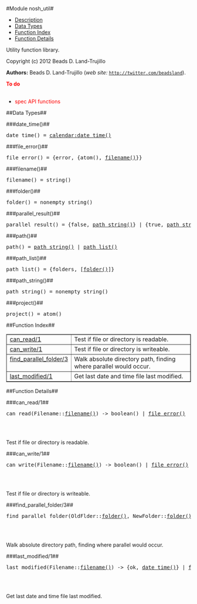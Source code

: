 

#Module nosh_util#
* [Description](#description)
* [Data Types](#types)
* [Function Index](#index)
* [Function Details](#functions)


Utility function library.



Copyright (c) 2012 Beads D. Land-Trujillo

__Authors:__ Beads D. Land-Trujillo (_web site:_ [`http://twitter.com/beadsland`](http://twitter.com/beadsland)).

__<font color="red">To do</font>__
<br></br>
* <font color="red">spec API functions</font>

<a name="types"></a>

##Data Types##




###<a name="type-date_time">date_time()</a>##



<pre>date_time() = <a href="calendar.md#type-date_time">calendar:date_time()</a></pre>



###<a name="type-file_error">file_error()</a>##



<pre>file_error() = {error, {atom(), <a href="#type-filename">filename()</a>}}</pre>



###<a name="type-filename">filename()</a>##



<pre>filename() = string()</pre>



###<a name="type-folder">folder()</a>##



<pre>folder() = nonempty_string()</pre>



###<a name="type-parallel_result">parallel_result()</a>##



<pre>parallel_result() = {false, <a href="#type-path_string">path_string()</a>} | {true, <a href="#type-path_string">path_string()</a>} | {true, <a href="#type-path_string">path_string()</a>, <a href="#type-project">project()</a>}</pre>



###<a name="type-path">path()</a>##



<pre>path() = <a href="#type-path_string">path_string()</a> | <a href="#type-path_list">path_list()</a></pre>



###<a name="type-path_list">path_list()</a>##



<pre>path_list() = {folders, [<a href="#type-folder">folder()</a>]}</pre>



###<a name="type-path_string">path_string()</a>##



<pre>path_string() = nonempty_string()</pre>



###<a name="type-project">project()</a>##



<pre>project() = atom()</pre>
<a name="index"></a>

##Function Index##


<table width="100%" border="1" cellspacing="0" cellpadding="2" summary="function index"><tr><td valign="top"><a href="#can_read-1">can_read/1</a></td><td>Test if file or directory is readable.</td></tr><tr><td valign="top"><a href="#can_write-1">can_write/1</a></td><td>Test if file or directory is writeable.</td></tr><tr><td valign="top"><a href="#find_parallel_folder-3">find_parallel_folder/3</a></td><td>Walk absolute directory path, finding where parallel would occur.</td></tr><tr><td valign="top"><a href="#last_modified-1">last_modified/1</a></td><td>Get last date and time file last modified.</td></tr></table>


<a name="functions"></a>

##Function Details##

<a name="can_read-1"></a>

###can_read/1##




<pre>can_read(Filename::<a href="#type-filename">filename()</a>) -> boolean() | <a href="#type-file_error">file_error()</a></pre>
<br></br>




Test if file or directory is readable.<a name="can_write-1"></a>

###can_write/1##




<pre>can_write(Filename::<a href="#type-filename">filename()</a>) -> boolean() | <a href="#type-file_error">file_error()</a></pre>
<br></br>




Test if file or directory is writeable.<a name="find_parallel_folder-3"></a>

###find_parallel_folder/3##




<pre>find_parallel_folder(OldFlder::<a href="#type-folder">folder()</a>, NewFolder::<a href="#type-folder">folder()</a>, OldPath::<a href="#type-path">path()</a>) -> <a href="#type-parallel_result">parallel_result()</a></pre>
<br></br>




Walk absolute directory path, finding where parallel would occur.<a name="last_modified-1"></a>

###last_modified/1##




<pre>last_modified(Filename::<a href="#type-filename">filename()</a>) -> {ok, <a href="#type-date_time">date_time()</a>} | <a href="#type-file_error">file_error()</a></pre>
<br></br>




Get last date and time file last modified.